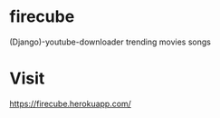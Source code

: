 # firecube
(Django)-youtube-downloader trending movies songs



# Visit 

https://firecube.herokuapp.com/

